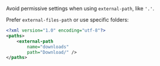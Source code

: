 Avoid permissive settings when using `external-path`, like `'.'`.

Prefer `external-files-path` or use specific folders:

```xml
<?xml version="1.0" encoding="utf-8"?>
<paths>
    <external-path
        name="downloads"
        path="Download/" />
</paths>
```
